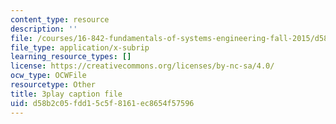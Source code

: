 ```yaml
---
content_type: resource
description: ''
file: /courses/16-842-fundamentals-of-systems-engineering-fall-2015/d58b2c05fdd15c5f8161ec8654f57596_3_vcJ6l7b8Y.vtt
file_type: application/x-subrip
learning_resource_types: []
license: https://creativecommons.org/licenses/by-nc-sa/4.0/
ocw_type: OCWFile
resourcetype: Other
title: 3play caption file
uid: d58b2c05-fdd1-5c5f-8161-ec8654f57596
---
```

